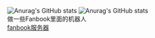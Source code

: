 ![Anurag's GitHub stats](https://github-readme-stats.vercel.app/api?username=fanbook-wangdage&theme=algolia&count_private=true)
![Anurag's GitHub stats](https://github-readme-stats.vercel.app/api/top-langs/?username=fanbook-wangdage&layout=compact&theme=algolia&count_private=true)  
做一些Fanbook里面的机器人  
[fanbook服务器](https://in.fanbook.cn/LmgLJF3N)  

